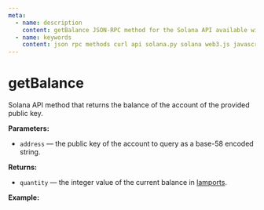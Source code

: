 ```yaml
---
meta:
  - name: description
    content: getBalance JSON-RPC method for the Solana API available with examples in Solana web3.js, Solana.py, and cURL.
  - name: keywords
    content: json rpc methods curl api solana.py solana web3.js javascript python solana
---
```


# getBalance

Solana API method that returns the balance of the account of the provided public key.

**Parameters:**

* `address` — the public key of the account to query as a base-58 encoded string.

**Returns:**

* `quantity` — the integer value of the current balance in [lamports](https://docs.solana.com/introduction#what-are-sols).

**Example:**

<CodeSwitcher :languages="{js:'Solana web3.js', py:'Solana.py', cr:'cURL'}">
<template v-slot:js>

``` js
import { PublicKey, Connection } from "@solana/web3.js"

const nodeUrl = "CHAINSTACK_NODE_URL"
const publicKey = new PublicKey(
  "HSH3LftAhgNEQmpNRuE1ghnbqVHsxt8edvid1zdLxH5C"
);

(async () => {  
  const connect = new Connection(nodeUrl);
  console.log(await connect.getBalance(publicKey))
})()
```

</template>
<template v-slot:py>

``` py
from solana.rpc.api import Client
from solana.publickey import PublicKey

web3 = Client('CHAINSTACK_NODE_URL')

print(web3.get_balance(PublicKey('HSH3LftAhgNEQmpNRuE1ghnbqVHsxt8edvid1zdLxH5C')))
```

</template>
<template v-slot:cr>

``` sh
curl -X POST "CHAINSTACK_NODE_URL" \
  -H "Content-Type: application/json" \
  --data '{"jsonrpc":"2.0", "id":1, "method":"getBalance", "params":["HSH3LftAhgNEQmpNRuE1ghnbqVHsxt8edvid1zdLxH5C"]}'
```

</template>
</CodeSwitcher>
